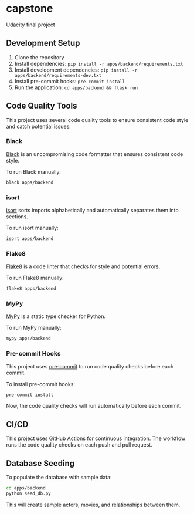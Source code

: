 # capstone
Udacity final project

## Development Setup

1. Clone the repository
2. Install dependencies: `pip install -r apps/backend/requirements.txt`
3. Install development dependencies: `pip install -r apps/backend/requirements-dev.txt`
4. Install pre-commit hooks: `pre-commit install`
5. Run the application: `cd apps/backend && flask run`

## Code Quality Tools

This project uses several code quality tools to ensure consistent code style and catch potential issues:

### Black

[Black](https://black.readthedocs.io/) is an uncompromising code formatter that ensures consistent code style.

To run Black manually:

```bash
black apps/backend
```

### isort

[isort](https://pycqa.github.io/isort/) sorts imports alphabetically and automatically separates them into sections.

To run isort manually:

```bash
isort apps/backend
```

### Flake8

[Flake8](https://flake8.pycqa.org/) is a code linter that checks for style and potential errors.

To run Flake8 manually:

```bash
flake8 apps/backend
```

### MyPy

[MyPy](https://mypy.readthedocs.io/) is a static type checker for Python.

To run MyPy manually:

```bash
mypy apps/backend
```

### Pre-commit Hooks

This project uses [pre-commit](https://pre-commit.com/) to run code quality checks before each commit.

To install pre-commit hooks:

```bash
pre-commit install
```

Now, the code quality checks will run automatically before each commit.

## CI/CD

This project uses GitHub Actions for continuous integration. The workflow runs the code quality checks on each push and pull request.

## Database Seeding

To populate the database with sample data:

```bash
cd apps/backend
python seed_db.py
```

This will create sample actors, movies, and relationships between them.
